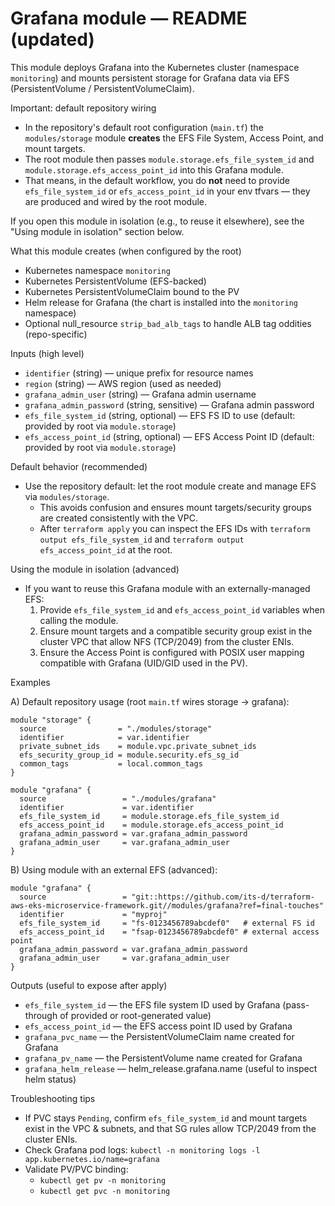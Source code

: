 # Grafana module — README (updated)

This module deploys Grafana into the Kubernetes cluster (namespace `monitoring`) and mounts persistent storage for Grafana data via EFS (PersistentVolume / PersistentVolumeClaim).

Important: default repository wiring
- In the repository's default root configuration (`main.tf`) the `modules/storage` module **creates** the EFS File System, Access Point, and mount targets.
- The root module then passes `module.storage.efs_file_system_id` and `module.storage.efs_access_point_id` into this Grafana module.
- That means, in the default workflow, you do **not** need to provide `efs_file_system_id` or `efs_access_point_id` in your env tfvars — they are produced and wired by the root module.

If you open this module in isolation (e.g., to reuse it elsewhere), see the "Using module in isolation" section below.

What this module creates (when configured by the root)
- Kubernetes namespace `monitoring`
- Kubernetes PersistentVolume (EFS-backed)
- Kubernetes PersistentVolumeClaim bound to the PV
- Helm release for Grafana (the chart is installed into the `monitoring` namespace)
- Optional null_resource `strip_bad_alb_tags` to handle ALB tag oddities (repo-specific)

Inputs (high level)
- `identifier` (string) — unique prefix for resource names
- `region` (string) — AWS region (used as needed)
- `grafana_admin_user` (string) — Grafana admin username
- `grafana_admin_password` (string, sensitive) — Grafana admin password
- `efs_file_system_id` (string, optional) — EFS FS ID to use (default: provided by root via `module.storage`)
- `efs_access_point_id` (string, optional) — EFS Access Point ID (default: provided by root via `module.storage`)

Default behavior (recommended)
- Use the repository default: let the root module create and manage EFS via `modules/storage`.
  - This avoids confusion and ensures mount targets/security groups are created consistently with the VPC.
  - After `terraform apply` you can inspect the EFS IDs with `terraform output efs_file_system_id` and `terraform output efs_access_point_id` at the root.

Using the module in isolation (advanced)
- If you want to reuse this Grafana module with an externally-managed EFS:
  1. Provide `efs_file_system_id` and `efs_access_point_id` variables when calling the module.
  2. Ensure mount targets and a compatible security group exist in the cluster VPC that allow NFS (TCP/2049) from the cluster ENIs.
  3. Ensure the Access Point is configured with POSIX user mapping compatible with Grafana (UID/GID used in the PV).

Examples

A) Default repository usage (root `main.tf` wires storage → grafana):
```hcl
module "storage" {
  source                = "./modules/storage"
  identifier            = var.identifier
  private_subnet_ids    = module.vpc.private_subnet_ids
  efs_security_group_id = module.security.efs_sg_id
  common_tags           = local.common_tags
}

module "grafana" {
  source                 = "./modules/grafana"
  identifier             = var.identifier
  efs_file_system_id     = module.storage.efs_file_system_id
  efs_access_point_id    = module.storage.efs_access_point_id
  grafana_admin_password = var.grafana_admin_password
  grafana_admin_user     = var.grafana_admin_user
}
```

B) Using module with an external EFS (advanced):
```hcl
module "grafana" {
  source                 = "git::https://github.com/its-d/terraform-aws-eks-microservice-framework.git//modules/grafana?ref=final-touches"
  identifier             = "myproj"
  efs_file_system_id     = "fs-0123456789abcdef0"   # external FS id
  efs_access_point_id    = "fsap-0123456789abcdef0" # external access point
  grafana_admin_password = var.grafana_admin_password
  grafana_admin_user     = var.grafana_admin_user
}
```

Outputs (useful to expose after apply)
- `efs_file_system_id` — the EFS file system ID used by Grafana (pass-through of provided or root-generated value)
- `efs_access_point_id` — the EFS access point ID used by Grafana
- `grafana_pvc_name` — the PersistentVolumeClaim name created for Grafana
- `grafana_pv_name` — the PersistentVolume name created for Grafana
- `grafana_helm_release` — helm_release.grafana.name (useful to inspect helm status)

Troubleshooting tips
- If PVC stays `Pending`, confirm `efs_file_system_id` and mount targets exist in the VPC & subnets, and that SG rules allow TCP/2049 from the cluster ENIs.
- Check Grafana pod logs: `kubectl -n monitoring logs -l app.kubernetes.io/name=grafana`
- Validate PV/PVC binding:
  - `kubectl get pv -n monitoring`
  - `kubectl get pvc -n monitoring`

